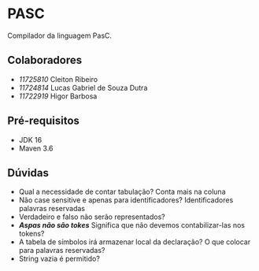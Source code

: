 # PASC

Compilador da linguagem PasC.

## Colaboradores

- *11725810*  Cleiton Ribeiro
- *11724814*  Lucas Gabriel de Souza Dutra
- *11722919*  Higor Barbosa

## Pré-requisitos

- JDK 16
- Maven 3.6

## Dúvidas

- Qual a necessidade de contar tabulação? Conta mais na coluna
- Não case sensitive e apenas para identificadores? Identificadores palavras reservadas
- Verdadeiro e falso não serão representados?
- **_Aspas não são tokes_** Significa que não devemos contabilizar-las nos tokens?
- A tabela de símbolos irá armazenar local da declaração? O que colocar para palavras reservadas?
- String vazia é permitido?




